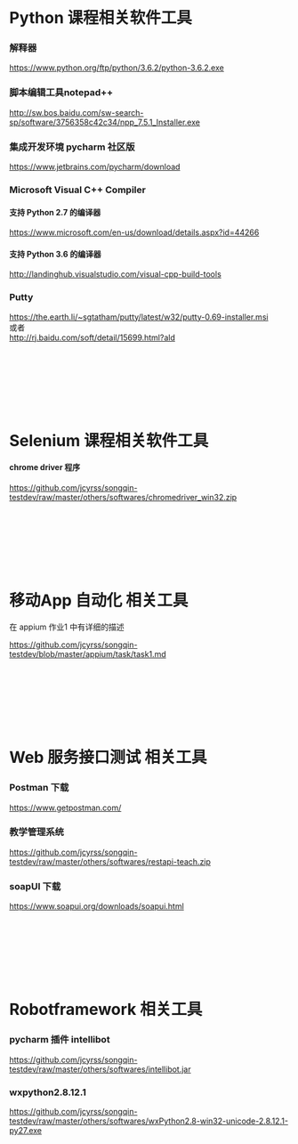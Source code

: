 <br>

# Python 课程相关软件工具

### 解释器
https://www.python.org/ftp/python/3.6.2/python-3.6.2.exe


### 脚本编辑工具notepad++
http://sw.bos.baidu.com/sw-search-sp/software/3756358c42c34/npp_7.5.1_Installer.exe

### 集成开发环境 pycharm 社区版
https://www.jetbrains.com/pycharm/download

### Microsoft Visual C++ Compiler 
#### 支持 Python 2.7 的编译器
https://www.microsoft.com/en-us/download/details.aspx?id=44266
#### 支持 Python 3.6 的编译器
http://landinghub.visualstudio.com/visual-cpp-build-tools

### Putty
https://the.earth.li/~sgtatham/putty/latest/w32/putty-0.69-installer.msi<br>
或者<br>
http://rj.baidu.com/soft/detail/15699.html?ald

<br><br><br><br><br><br>
# Selenium 课程相关软件工具

#### chrome driver 程序
https://github.com/jcyrss/songqin-testdev/raw/master/others/softwares/chromedriver_win32.zip





<br><br><br><br><br><br>
# 移动App 自动化 相关工具
在 appium 作业1 中有详细的描述 

https://github.com/jcyrss/songqin-testdev/blob/master/appium/task/task1.md


<br><br><br><br><br><br>
# Web 服务接口测试 相关工具


### Postman 下载
https://www.getpostman.com/
### 教学管理系统
https://github.com/jcyrss/songqin-testdev/raw/master/others/softwares/restapi-teach.zip
### soapUI 下载
https://www.soapui.org/downloads/soapui.html


<br><br><br><br><br><br>
# Robotframework 相关工具
### pycharm 插件 intellibot
https://github.com/jcyrss/songqin-testdev/raw/master/others/softwares/intellibot.jar
### wxpython2.8.12.1
https://github.com/jcyrss/songqin-testdev/raw/master/others/softwares/wxPython2.8-win32-unicode-2.8.12.1-py27.exe
